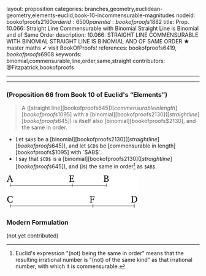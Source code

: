 layout: proposition
categories: branches,geometry,euclidean-geometry,elements-euclid,book-10-incommensurable-magnitudes
nodeid: bookofproofs$2160
orderid: 6500
parentid: bookofproofs$1882
title: Prop. 10.066: Straight Line Commensurable with Binomial Straight Line is Binomial and of Same Order
description: 10.066: STRAIGHT LINE COMMENSURABLE WITH BINOMIAL STRAIGHT LINE IS BINOMIAL AND OF SAME ORDER &#9733; master maths &#10004; visit BookOfProofs!
references: bookofproofs$6419,bookofproofs$6908
keywords: binomial,commensurable,line,order,same,straight
contributors: @Fitzpatrick,bookofproofs

---


---

### (Proposition 66 from Book 10 of Euclid's “Elements”)

> A ([straight line][bookofproofs$645]) [commensurable in length][bookofproofs$1095] with a [binomial][bookofproofs$2130] ([straight line][bookofproofs$645]) is itself also [binomial][bookofproofs$2130], and the same in order.
* Let `$AB$` be a [binomial][bookofproofs$2130] ([straight line][bookofproofs$645]), and let `$CD$` be [commensurable in length][bookofproofs$1095] with `$AB$`.
* I say that `$CD$` is a [binomial][bookofproofs$2130] ([straight line][bookofproofs$645]), and (is) the same in order[^1] as `$AB$`.

![fig066e](https://github.com/bookofproofs/bookofproofs.github.io/blob/main/_sources/_assets/images/euclid/Book10/fig066e.png?raw=true)



### Modern Formulation

(not yet contributed)

[^1]: Euclid's expression "(not) being the same in order" means that the resulting irrational number is "(not) of the same kind" as that irrational number, with which it is commensurable.
